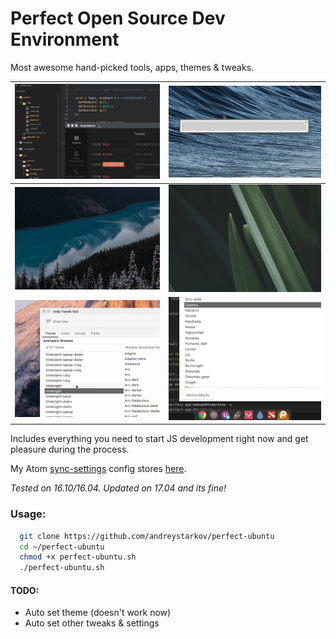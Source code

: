 # Perfect Open Source Dev Environment

Most awesome hand-picked tools, apps, themes & tweaks.

| ![](img/zsh.gif) | ![](img/albert.gif) |
| :---         |    ---:      |
| ![](img/plank.gif) | ![](img/panel.gif) |
| ![](img/themes.gif) | ![](img/icons.gif)  |

Includes everything you need to start JS development right now and get pleasure during the process.

My Atom <a href="https://gist.github.com/andreystarkov/30d50ef6de9f37737618ab0c40267c38">sync-settings</a> config stores <a href="https://gist.github.com/andreystarkov/30d50ef6de9f37737618ab0c40267c38">here</a>.

<i>Tested on 16.10/16.04. Updated on 17.04 and its fine!</i>

### Usage:

```bash
  git clone https://github.com/andreystarkov/perfect-ubuntu
  cd ~/perfect-ubuntu
  chmod +x perfect-ubuntu.sh
  ./perfect-ubuntu.sh
```

#### TODO:

- Auto set theme (doesn't work now)
- Auto set other tweaks & settings
